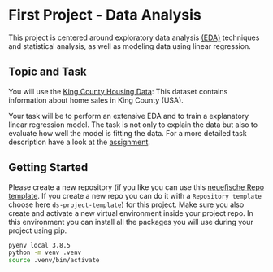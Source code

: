 # First Project - Data Analysis

This project is centered around exploratory data 
analysis [(EDA)](https://github.com/neuefische/datascience-infographics/blob/main/EDA_Checklist.md) techniques and statistical analysis, 
as well as modeling data using linear regression.

## Topic and Task

You will use the [King County Housing Data](kc_housing_prices):
This dataset contains information about home sales in King County (USA). 

Your task will be to perform an extensive EDA and to train a explanatory linear regression model. The task is not only to explain the data but also to evaluate how well the model is fitting the data.
For a more detailed task description have a look at the [assignment](Project_Assignment.pdf).

## Getting Started

Please create a new repository (if you like you can use this [neuefische Repo template](https://github.com/neuefische/ds-project-template). If you create a new repo you can do it with a `Repository template` choose here `ds-project-template`) for this project. Make sure you also create and activate a new virtual environment inside your project repo.
In this environment you can install all the packages you will use during your project using pip. 

```BASH
pyenv local 3.8.5
python -m venv .venv
source .venv/bin/activate
```